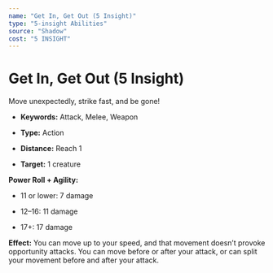 ```yaml
---
name: "Get In, Get Out (5 Insight)"
type: "5-insight Abilities"
source: "Shadow"
cost: "5 INSIGHT"
---
```


# Get In, Get Out (5 Insight)

Move unexpectedly, strike fast, and be gone!


- **Keywords:** Attack, Melee, Weapon

- **Type:** Action

- **Distance:** Reach 1

- **Target:** 1 creature

**Power Roll + Agility:**


- 11 or lower: 7 damage

- 12–16: 11 damage

- 17+: 17 damage

**Effect:** You can move up to your speed, and that movement doesn’t provoke opportunity attacks. You can move before or after your attack, or can split your movement before and after your attack.

